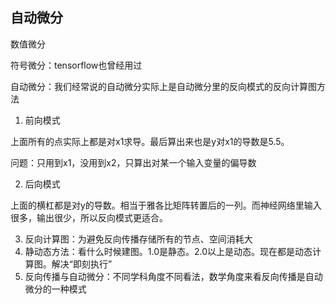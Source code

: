 ## 自动微分

数值微分

符号微分：tensorflow也曾经用过

自动微分：我们经常说的自动微分实际上是自动微分里的反向模式的反向计算图方法

1. 前向模式

上面所有的点实际上都是对x1求导。最后算出来也是y对x1的导数是5.5。

问题：只用到x1，没用到x2，只算出对某一个输入变量的偏导数

2. 后向模式

上面的横杠都是对y的导数。相当于雅各比矩阵转置后的一列。而神经网络里输入很多，输出很少，所以反向模式更适合。

3. 反向计算图：为避免反向传播存储所有的节点、空间消耗大
4. 静动态方法：看什么时候建图。1.0是静态。2.0以上是动态。现在都是动态计算图。解决“即刻执行”
5. 反向传播与自动微分：不同学科角度不同看法，数学角度来看反向传播是自动微分的一种模式